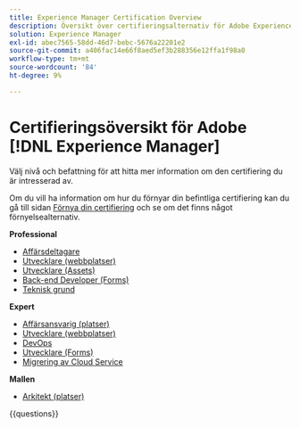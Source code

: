 ```yaml
---
title: Experience Manager Certification Overview
description: Översikt över certifieringsalternativ för Adobe Experience Manager
solution: Experience Manager
exl-id: abec7565-58dd-46d7-bebc-5676a22201e2
source-git-commit: a406fac14e66f8aed5ef3b288356e12ffa1f98a0
workflow-type: tm+mt
source-wordcount: '84'
ht-degree: 9%

---
```


# Certifieringsöversikt för Adobe [!DNL Experience Manager]

Välj nivå och befattning för att hitta mer information om den certifiering du är intresserad av.

Om du vill ha information om hur du förnyar din befintliga certifiering kan du gå till sidan [Förnya din certifiering](/help/certifications/renew.md) och se om det finns något förnyelsealternativ.

**Professional**

* [Affärsdeltagare](/help/certifications/aem/aem-p-business.md) <!--AD0-E126-->
* [Utvecklare (webbplatser)](/help/certifications/aem/aem-sites-p-developer.md) <!--AD0-E123-->
* [Utvecklare (Assets)](/help/certifications/aem/aem-assets-p-developer.md) <!--AD0-E129-->
* [Back-end Developer (Forms)](/help/certifications/aem/aem-forms-p-bedeveloper.md) <!--AD0-E127-->
* [Teknisk grund](/help/certifications/aem/aem-p-foundations.md) <!--AD0-E132-->

**Expert**

* [Affärsansvarig (platser)](/help/certifications/aem/aem-sites-e-business.md) <!--AD0-E121-->
* [Utvecklare (webbplatser)](/help/certifications/aem/aem-sites-e-developer.md) <!--AD0-E134-->
* [DevOps](/help/certifications/aem/aem-devops-e-engineer.md) <!--AD0-E124-->
* [Utvecklare (Forms)](/help/certifications/aem/aem-forms-e-developer.md) <!--AD0-E125-->
* [Migrering av Cloud Service](/help/certifications/aem/aem-cs-e-migration.md) <!--AD0-E136-->

**Mallen**

* [Arkitekt (platser)](/help/certifications/aem/aem-sites-m-architect.md) <!--AD0-E117-->

{{questions}}
